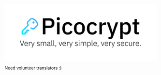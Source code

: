 <p align="center"><img align="center" src="/images/logo.svg" width="512" alt="Picocrypt"></p>

Need volunteer translators :)
